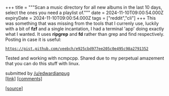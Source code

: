 +++
title = """Scan a music directory for all new albums in the last 10 days, select the ones you need a playlist of."""
date = 2024-11-10T09:00:54.000Z
expiryDate = 2024-11-10T09:00:54.000Z
tags = ["reddit","cli"]
+++
This was something that was missing from the tools that I currenly use, luckily with a bit of **fzf** and a single incantation, I had a terminal 'app' doing exactly what I wanted. It uses **ripgrep** and **fd** rather than grep and find respectively. Posting in case it is useful:

[`https://gist.github.com/veebch/e925cbd977ee205c0e495c98a2791352`](https://gist.github.com/veebch/e925cbd977ee205c0e495c98a2791352)

Tested and working with ncmpcpp. Shared due to my perpetual amazement that you can do this stuff with linux.

submitted by [/u/edwardianpug](https://www.reddit.com/user/edwardianpug)  
[\[link\]](https://www.reddit.com/r/commandline/comments/1gnwljp/scan_a_music_directory_for_all_new_albums_in_the/) [\[comments\]](https://www.reddit.com/r/commandline/comments/1gnwljp/scan_a_music_directory_for_all_new_albums_in_the/)

[[source]](https://www.reddit.com/r/commandline/comments/1gnwljp/scan_a_music_directory_for_all_new_albums_in_the/)
